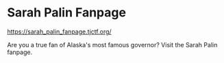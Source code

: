 # Sarah Palin Fanpage

https://sarah_palin_fanpage.tjctf.org/

Are you a true fan of Alaska's most famous governor? Visit the Sarah Palin fanpage.
